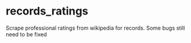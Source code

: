 # records_ratings
Scrape professional ratings from wikipedia for records.
Some bugs still need to be fixed
